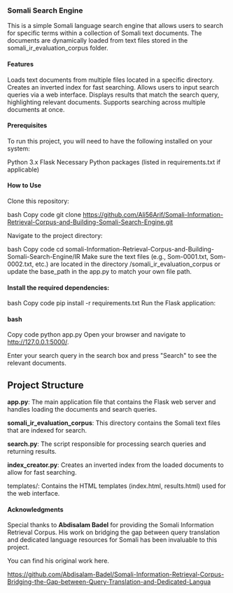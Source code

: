 ### Somali Search Engine
This is a simple Somali language search engine that allows users to search for specific terms within a collection of Somali text documents. The documents are dynamically loaded from text files stored in the somali_ir_evaluation_corpus folder.

#### Features
Loads text documents from multiple files located in a specific directory.
Creates an inverted index for fast searching.
Allows users to input search queries via a web interface.
Displays results that match the search query, highlighting relevant documents.
Supports searching across multiple documents at once.

#### Prerequisites
To run this project, you will need to have the following installed on your system:

Python 3.x
Flask
Necessary Python packages (listed in requirements.txt if applicable)

#### How to Use
Clone this repository:

bash
Copy code
git clone https://github.com/Ali56Arif/Somali-Information-Retrieval-Corpus-and-Building-Somali-Search-Engine.git

Navigate to the project directory:

bash
Copy code
cd somali-Information-Retrieval-Corpus-and-Building-Somali-Search-Engine/IR
Make sure the text files (e.g., Som-0001.txt, Som-0002.txt, etc.) are located in the directory /somali_ir_evaluation_corpus or update the base_path in the app.py to match your own file path.

#### Install the required dependencies:

bash
Copy code
pip install -r requirements.txt
Run the Flask application:

#### bash
Copy code
python app.py
Open your browser and navigate to http://127.0.0.1:5000/.

Enter your search query in the search box and press "Search" to see the relevant documents.

## Project Structure
**app.py**: The main application file that contains the Flask web server and handles loading the documents and search queries.

**somali_ir_evaluation_corpus**: This directory contains the Somali text files that are indexed for search.

**search.py**: The script responsible for processing search queries and returning results.

**index_creator.py**: Creates an inverted index from the loaded documents to allow for fast searching.

templates/: Contains the HTML templates (index.html, results.html) used for the web interface.

#### Acknowledgments
Special thanks to **Abdisalam Badel** for providing the Somali Information Retrieval Corpus. His work on bridging the gap between query translation and dedicated language resources for Somali has been invaluable to this project.

You can find his original work here.

https://github.com/Abdisalam-Badel/Somali-Information-Retrieval-Corpus-Bridging-the-Gap-between-Query-Translation-and-Dedicated-Langua


